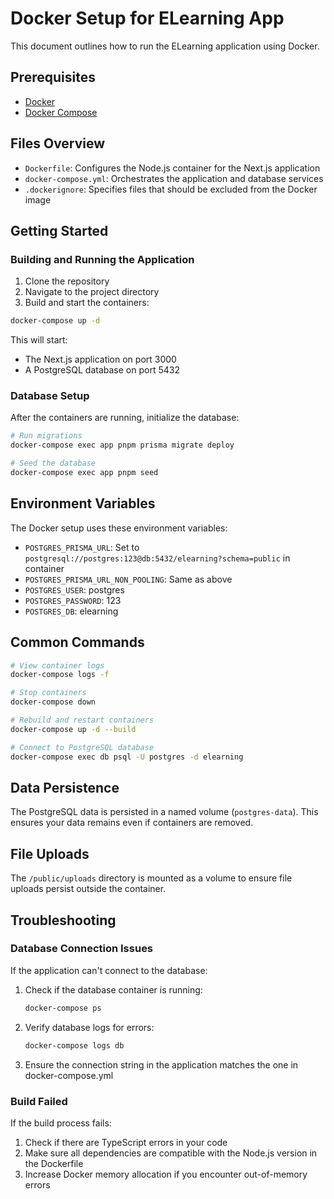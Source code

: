 # Docker Setup for ELearning App

This document outlines how to run the ELearning application using Docker.

## Prerequisites

- [Docker](https://docs.docker.com/get-docker/)
- [Docker Compose](https://docs.docker.com/compose/install/)

## Files Overview

- `Dockerfile`: Configures the Node.js container for the Next.js application
- `docker-compose.yml`: Orchestrates the application and database services
- `.dockerignore`: Specifies files that should be excluded from the Docker image

## Getting Started

### Building and Running the Application

1. Clone the repository
2. Navigate to the project directory
3. Build and start the containers:

```bash
docker-compose up -d
```

This will start:
- The Next.js application on port 3000
- A PostgreSQL database on port 5432

### Database Setup

After the containers are running, initialize the database:

```bash
# Run migrations
docker-compose exec app pnpm prisma migrate deploy

# Seed the database
docker-compose exec app pnpm seed
```

## Environment Variables

The Docker setup uses these environment variables:

- `POSTGRES_PRISMA_URL`: Set to `postgresql://postgres:123@db:5432/elearning?schema=public` in container
- `POSTGRES_PRISMA_URL_NON_POOLING`: Same as above
- `POSTGRES_USER`: postgres
- `POSTGRES_PASSWORD`: 123
- `POSTGRES_DB`: elearning

## Common Commands

```bash
# View container logs
docker-compose logs -f

# Stop containers
docker-compose down

# Rebuild and restart containers
docker-compose up -d --build

# Connect to PostgreSQL database
docker-compose exec db psql -U postgres -d elearning
```

## Data Persistence

The PostgreSQL data is persisted in a named volume (`postgres-data`). This ensures your data remains even if containers are removed.

## File Uploads

The `/public/uploads` directory is mounted as a volume to ensure file uploads persist outside the container.

## Troubleshooting

### Database Connection Issues

If the application can't connect to the database:

1. Check if the database container is running:
   ```bash
   docker-compose ps
   ```

2. Verify database logs for errors:
   ```bash
   docker-compose logs db
   ```

3. Ensure the connection string in the application matches the one in docker-compose.yml

### Build Failed

If the build process fails:

1. Check if there are TypeScript errors in your code
2. Make sure all dependencies are compatible with the Node.js version in the Dockerfile
3. Increase Docker memory allocation if you encounter out-of-memory errors